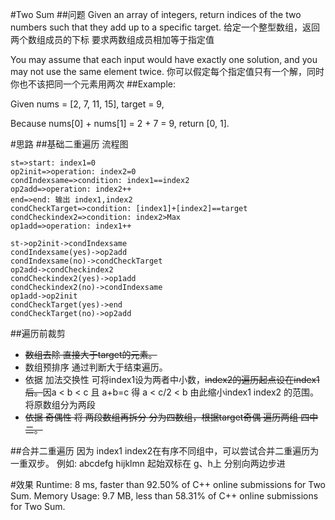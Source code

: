 #Two Sum
##问题
Given an array of integers, return indices of the two numbers such that they add up to a specific target.
给定一个整型数组，返回 两个数组成员的下标 要求两数组成员相加等于指定值

You may assume that each input would have exactly one solution, and you may not use the same element twice.
你可以假定每个指定值只有一个解，同时你也不该把同一个元素用两次
##Example:

Given nums = [2, 7, 11, 15], target = 9,

Because nums[0] + nums[1] = 2 + 7 = 9,
return [0, 1].


#思路
##基础二重遍历
流程图
```flow
st=>start: index1=0
op2init=>operation: index2=0
condIndexsame=>condition: index1==index2
op2add=>operation: index2++
end=>end: 输出 index1,index2
condCheckTarget=>condition: [index1]+[index2]==target
condCheckindex2=>condition: index2>Max
op1add=>operation: index1++

st->op2init->condIndexsame
condIndexsame(yes)->op2add
condIndexsame(no)->condCheckTarget
op2add->condCheckindex2
condCheckindex2(yes)->op1add
condCheckindex2(no)->condIndexsame
op1add->op2init
condCheckTarget(yes)->end
condCheckTarget(no)->op2add
```

##遍历前裁剪
* ~~数组去除 直接大于target的元素。~~ 
* 数组预排序 通过判断大于结束遍历。
* 依据 加法交换性 可将index1设为两者中小数，~~index2的遍历起点设在index1后。~~因a < b < c 且 a+b=c 得 a < c/2 < b 由此缩小index1 index2 的范围。 将原数组分为两段
* ~~依据 奇偶性 将 两段数组再拆分 分为四数组，根据target奇偶 遍历两组 四中二。~~

##合并二重遍历
因为 index1 index2在有序不同组中，可以尝试合并二重遍历为 一重双步。
例如:
abcdefg  hijklmn
起始双标在 g、h上 分别向两边步进


#效果
Runtime: 8 ms, faster than 92.50% of C++ online submissions for Two Sum.
Memory Usage: 9.7 MB, less than 58.31% of C++ online submissions for Two Sum.